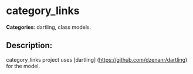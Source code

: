 # category_links 

**Categories**: dartling, class models. 

## Description: 
category_links project uses 
[dartling] (https://github.com/dzenanr/dartling) for the model.